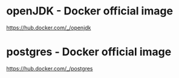 # openJDK - Docker official image
https://hub.docker.com/_/openjdk
# postgres - Docker official image
https://hub.docker.com/_/postgres